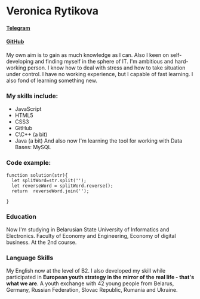 # Veronica Rytikova
#### [Telegram](https://t.me/veronica_aci)
#### [GitHub](https://github.com/VRytikova)

My own aim is to gain as much knowledge as I can. Also I keen on self-developing and finding myself in the sphere of IT.
I'm ambitious and hard-working person. I know  how to deal with stress and how to take situation under control. 
I have no working experience, but I capable of fast learning. I also fond of learning something new. 

### My skills include:
  * JavaScript
  * HTML5
  * CSS3
  * GitHub
  * C\C++ (a bit)
  * Java (a bit)
 And also now I'm learning the tool for working with Data Bases: MySQL

### Code example:
```
function solution(str){
  let splitWord=str.split('');
  let reverseWord = splitWord.reverse();
  return  reverseWord.join('');

}
```
### Education
Now I'm studying in Belarusian State University of Informatics and Electronics. Faculty of Economy and Engineering, Economy of digital business.
At the 2nd course.
### Language Skills
My English now at the level of B2. I also developed my skill while participated in **European youth strategy in the mirror of the real life - that's what we are**.
A youth exchange with 42 young people from Belarus, Germany, Russian Federation, Slovac Republic, Rumania and Ukraine.
